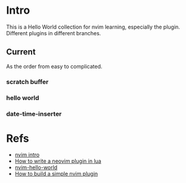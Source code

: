 # Intro
This is a Hello World collection for nvim learning, especially the plugin.  
Different plugins in different branches.  
## Current 
As the order from easy to complicated.
### scratch buffer  

### hello world

### date-time-inserter

# Refs

- [nvim intro](https://github.com/ikeepo/to-be-a-programmer/blob/master/topics/nvim.md)
- [How to write a neovim plugin in lua](https://miguelcrespo.co/posts/how-to-write-a-neovim-plugin-in-lua)
- [nvim-hello-world](https://github.com/jw3126/nvim-hello-world)
- [How to build a simple nvim plugin](https://adam-drake-frontend-developer.medium.com/how-to-build-a-simple-neovim-plugin-0763e7593b07)
